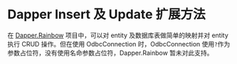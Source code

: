 # Dapper Insert 及 Update 扩展方法

在 [Dapper.Rainbow](https://github.com/DapperLib/Dapper/tree/main/Dapper.Rainbow) 项目中，可以对 entity 及数据库表做简单的映射并对 entity 执行 CRUD 操作。但在使用 OdbcConnection 时，OdbcConnection 使用`?`作为参数占位符，没有使用名命参数占位符，Dapper.Rainbow 暂未对此支持。